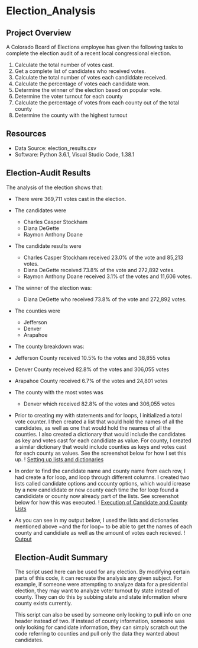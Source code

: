 # Election_Analysis

## Project Overview
A Colorado Board of Elections employee has given the following tasks to complete the election audit of a recent local congressional election.

1. Calculate the total number of votes cast.
2. Get a complete list of candidates who received votes.
3. Calculate the total number of votes each candiddate received.
4. Calculate the percentage of votes each candidate won.
5. Determine the winner of the election based on popular vote.
6. Determine the voter turnout for each county
7. Calculate the percentage of votes from each county out of the total county
8. Determine the county with the highest turnout

## Resources
- Data Source: election_results.csv
- Software: Python 3.6.1, Visual Studio Code, 1.38.1

## Election-Audit Results
The analysis of the election shows that:
- There were 369,711 votes cast in the election.
- The candidates were
  - Charles Casper Stockham
  - Diana DeGette
  - Raymon Anthony Doane
- The candidate results were
  - Charles Casper Stockham received 23.0% of the vote and 85,213 votes.
  - Diana DeGette received 73.8% of the vote and 272,892 votes. 
  - Raymon Anthony Doane received 3.1% of the votes and 11,606 votes.
- The winner of the election was:
  - Diana DeGette who received 73.8% of the vote and 272,892 votes.
- The counties were
  - Jefferson
  - Denver
  - Arapahoe
-  The county breakdown was:
  - Jefferson County received 10.5% fo the votes and 38,855 votes
  - Denver County received 82.8% of the votes and 306,055 votes
  - Arapahoe County received 6.7% of the votes and 24,801 votes
- The county with the most votes was
  - Denver which received 82.8% of the votes and 306,055 votes  


- Prior to creating my with statements and for loops, I initialized a total vote counter. I then created a list that would hold the names of all the candidates, as well as one that would hold the neames of all the counties. I also created a dictionary that would include the candidates as key and votes cast for each candidiate as value. For county, I created a similar dictionary that would include counties as keys and votes cast for each county as values. See the screenshot below for how I set this up.
! [Setting up lists and dictionaries](Resources/County_and_Candidate_Lists_and_Dictionaries.png)

- In order to find the candidate name and county name from each row, I had create a for loop, and loop through different columns. I created two lists called candidate options and ccounty options, which would icrease by a new candididate or new county each time the for loop found a candididate or county now already part of the lists. See screenshot below for how this was executed.
! [Execution of Candidate and County Lists](Resources/Candidate%20and%20County.png)

- As you can see in my output below, I used the lists and dictionaries mentioned above =and the for loop= to be able to get the names of each county and candidiate as well as the amount of votes each recieved. 
! [Output](Resources/Output.png)
  
  ## Election-Audit Summary
  The script used here can be used for any election. By modifying certain parts of this code, it can recreate the analysis any given subject. For example, if someone were attempting to analyze data for a presidential election, they may want to analyze voter turnout by state instead of county. They can do this by subbing state and state information where county exists currently.

  This script can also be used by someone only looking to pull info on one header instead of two. If instead of county information, someone was only looking for candidate information, they can simply scratch out the code referring to counties and pull only the data they wanted about candidates.